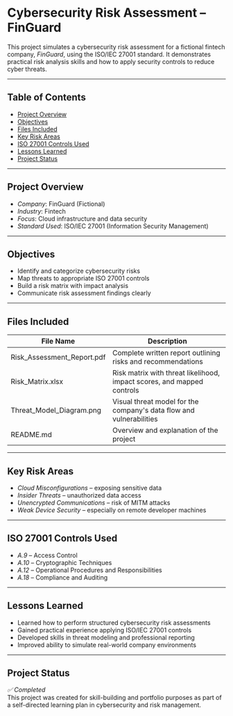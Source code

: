 # Cybersecurity Risk Assessment – FinGuard

This project simulates a cybersecurity risk assessment for a fictional fintech company, *FinGuard*, using the ISO/IEC 27001 standard. It demonstrates practical risk analysis skills and how to apply security controls to reduce cyber threats.

---

## Table of Contents

- [Project Overview](#project-overview)
- [Objectives](#objectives)
- [Files Included](#files-included)
- [Key Risk Areas](#key-risk-areas)
- [ISO 27001 Controls Used](#iso-27001-controls-used)
- [Lessons Learned](#lessons-learned)
- [Project Status](#project-status)

---

## Project Overview

- *Company*: FinGuard (Fictional)
- *Industry*: Fintech
- *Focus*: Cloud infrastructure and data security
- *Standard Used*: ISO/IEC 27001 (Information Security Management)

---

## Objectives

- Identify and categorize cybersecurity risks
- Map threats to appropriate ISO 27001 controls
- Build a risk matrix with impact analysis
- Communicate risk assessment findings clearly

---

## Files Included

| File Name | Description |
|-----------|-------------|
| Risk_Assessment_Report.pdf  | Complete written report outlining risks and recommendations |
| Risk_Matrix.xlsx | Risk matrix with threat likelihood, impact scores, and mapped controls |
| Threat_Model_Diagram.png | Visual threat model for the company's data flow and vulnerabilities |
| README.md | Overview and explanation of the project |

---

## Key Risk Areas

- *Cloud Misconfigurations* – exposing sensitive data
- *Insider Threats* – unauthorized data access
- *Unencrypted Communications* – risk of MITM attacks
- *Weak Device Security* – especially on remote developer machines

---

## ISO 27001 Controls Used

- *A.9* – Access Control
- *A.10* – Cryptographic Techniques
- *A.12* – Operational Procedures and Responsibilities
- *A.18* – Compliance and Auditing

---

## Lessons Learned

- Learned how to perform structured cybersecurity risk assessments
- Gained practical experience applying ISO/IEC 27001 controls
- Developed skills in threat modeling and professional reporting
- Improved ability to simulate real-world company environments

---

## Project Status

*✅ Completed*  
This project was created for skill-building and portfolio purposes as part of a self-directed learning plan in cybersecurity and risk management.
